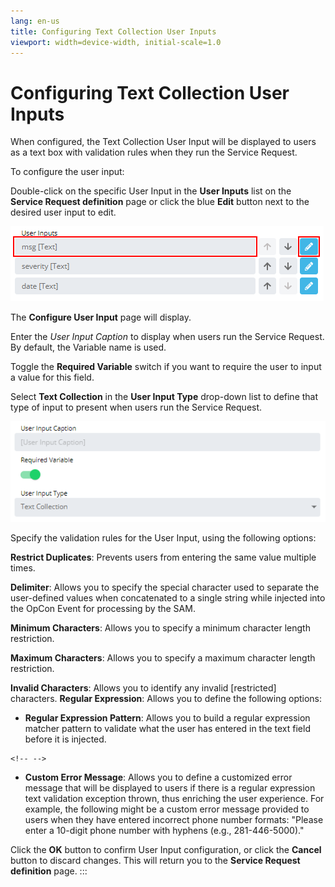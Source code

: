 ```yaml
---
lang: en-us
title: Configuring Text Collection User Inputs
viewport: width=device-width, initial-scale=1.0
---
```


# Configuring Text Collection User Inputs

When configured, the Text Collection User Input will be displayed to
users as a text box with validation rules when they run the Service
Request.

To configure the user input:

Double-click on the specific User Input in the **User Inputs** list on
the **Service Request definition** page or click the blue **Edit**
button next to the desired user input to edit.

![Edit User Input](../../../Resources/Images/SM/Editing-User-Input.png "Edit User Input")

The **Configure User Input** page will display.

Enter the *User Input Caption* to display when users run the Service
Request. By default, the Variable name is used.

Toggle the **Required Variable** switch if you want to require the user
to input a value for this field.

Select **Text Collection** in the **User Input Type** drop-down list to
define that type of input to present when users run the Service Request.

![Configure User Input Screen](../../../Resources/Images/SM/Setting-Up-User-Inputs_text-collection.png "Configure User Input Screen")

Specify the validation rules for the User Input, using the following
options:

**Restrict Duplicates**: Prevents users from entering the same value
multiple times.

**Delimiter**: Allows you to specify the special character used to
separate the user-defined values when concatenated to a single string
while injected into the OpCon Event for processing by the SAM.

**Minimum Characters**: Allows you to specify a minimum character length
restriction.

**Maximum Characters**: Allows you to specify a maximum character length
restriction.

**Invalid Characters**: Allows you to identify any invalid
\[restricted\] characters.
**Regular Expression**: Allows you to define the following options:

- **Regular Expression Pattern**: Allows you to build a regular
    expression matcher pattern to validate what the user has entered in
    the text field before it is injected.

```{=html}
<!-- -->
```

- **Custom Error Message**: Allows you to define a customized error
    message that will be displayed to users if there is a regular
    expression text validation exception thrown, thus enriching the user
    experience. For example, the following might be a custom error
    message provided to users when they have entered incorrect phone
    number formats: "Please enter a 10-digit phone number with hyphens
    (e.g., 281-446-5000)."

Click the **OK** button to confirm User Input configuration, or click
the **Cancel** button to discard changes. This will return you to the
**Service Request definition** page.
:::

